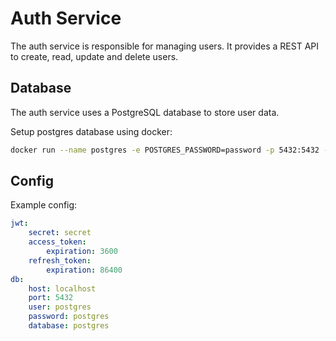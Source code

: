 # Auth Service

The auth service is responsible for managing users. It provides a REST API to create, read, update and delete users.

## Database

The auth service uses a PostgreSQL database to store user data.

Setup postgres database using docker:

```bash
docker run --name postgres -e POSTGRES_PASSWORD=password -p 5432:5432 -d postgres
```

## Config

Example config:

```yaml
jwt:
    secret: secret
    access_token:
        expiration: 3600
    refresh_token:
        expiration: 86400
db:
    host: localhost
    port: 5432
    user: postgres
    password: postgres
    database: postgres
```